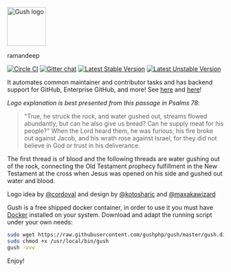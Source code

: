<img src="https://f.cloud.github.com/assets/328359/1930603/3bd6fec6-7eb0-11e3-9945-f41820336d8c.png" alt="Gush logo" width="90px"/>

ramandeep

[![Circle CI](https://circleci.com/gh/gushphp/gush.svg?style=shield&circle-token=:circle-token)](https://circleci.com/gh/gushphp/gush)
[![Gitter chat](https://badges.gitter.im/gushphp/gush.png)](https://gitter.im/gushphp/gush)
[![Latest Stable Version](https://poser.pugx.org/gushphp/gush/v/stable.png)](https://packagist.org/packages/gushphp/gush)
[![Latest Unstable Version](https://poser.pugx.org/gushphp/gush/v/unstable.png)](https://packagist.org/packages/gushphp/gush)

It automates common maintainer and contributor tasks and has
backend support for GitHub, Enterprise GitHub, and more! See [here](https://vimeo.com/88283752) and [here](https://vimeo.com/85439368)!

*Logo explanation is best presented from this passage in Psalms 78*:

> "True, he struck the rock, and water gushed out, streams flowed abundantly, but can he also give us bread?
> Can he supply meat for his people?" When the Lord heard them, he was furious; his fire broke out against
> Jacob, and his wrath rose against Israel, for they did not believe in God or trust in his deliverance.

The first thread is of blood and the following threads are water gushing out of the rock, connecting the Old Testament
prophecy fulfillment in the New Testament at the cross when Jesus was opened on his side and gushed out
water and blood.

Logo idea by [@cordoval](http://twitter.com/cordoval) and design by [@kotosharic](https://twitter.com/kotosharic) and [@maxakawizard](https://twitter.com/MAXakaWIZARD)

Gush is a free shipped docker container, in order to use it you must have [Docker](https://docs.docker.com/engine/installation/) installed on your system.
Download and adapt the running script under your own needs:
```bash
sudo wget https://raw.githubusercontent.com/gushphp/gush/master/gush.dist -O /usr/local/bin/gush
sudo chmod +x /usr/local/bin/gush
gush -vvv
```

Enjoy!
